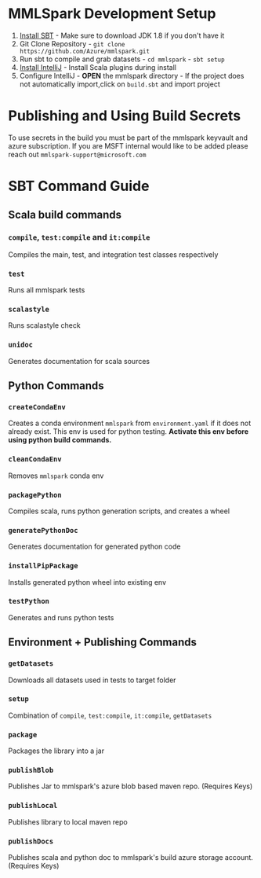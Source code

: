 # MMLSpark Development Setup

1) [Install SBT](https://www.scala-sbt.org/1.x/docs/Setup.html)
    \- Make sure to download JDK 1.8 if you don't have it
2) Git Clone Repository
    \- `git clone https://github.com/Azure/mmlspark.git`
3) Run sbt to compile and grab datasets
    \- `cd mmlspark`
    \- `sbt setup`
4) [Install IntelliJ](https://www.jetbrains.com/idea/download)
    \- Install Scala plugins during install
5) Configure IntelliJ
    \- **OPEN** the mmlspark directory
    \- If the project does not automatically import,click on `build.sbt` and import project

# Publishing and Using Build Secrets

To use secrets in the build you must be part of the mmlspark keyvault
 and azure subscription. If you are MSFT internal would like to be 
 added please reach out `mmlspark-support@microsoft.com`

# SBT Command Guide

## Scala build commands

### `compile`, `test:compile` and `it:compile`

Compiles the main, test, and integration test classes respectively

### `test`

Runs all mmlspark tests

### `scalastyle`

Runs scalastyle check

### `unidoc`

Generates documentation for scala sources

## Python Commands

### `createCondaEnv`

Creates a conda environment `mmlspark` from `environment.yaml` if it does not already exist. 
This env is used for python testing. **Activate this env before using python build commands.**

### `cleanCondaEnv`

Removes `mmlspark` conda env

### `packagePython`

Compiles scala, runs python generation scripts, and creates a wheel

### `generatePythonDoc`

Generates documentation for generated python code

### `installPipPackage`

Installs generated python wheel into existing env

### `testPython`

Generates and runs python tests

## Environment + Publishing Commands

### `getDatasets`

Downloads all datasets used in tests to target folder

### `setup`

Combination of `compile`, `test:compile`, `it:compile`, `getDatasets`

### `package`

Packages the library into a jar

### `publishBlob`

Publishes Jar to mmlspark's azure blob based maven repo. (Requires Keys)

### `publishLocal`

Publishes library to local maven repo

### `publishDocs`

Publishes scala and python doc to mmlspark's build azure storage account. (Requires Keys)
